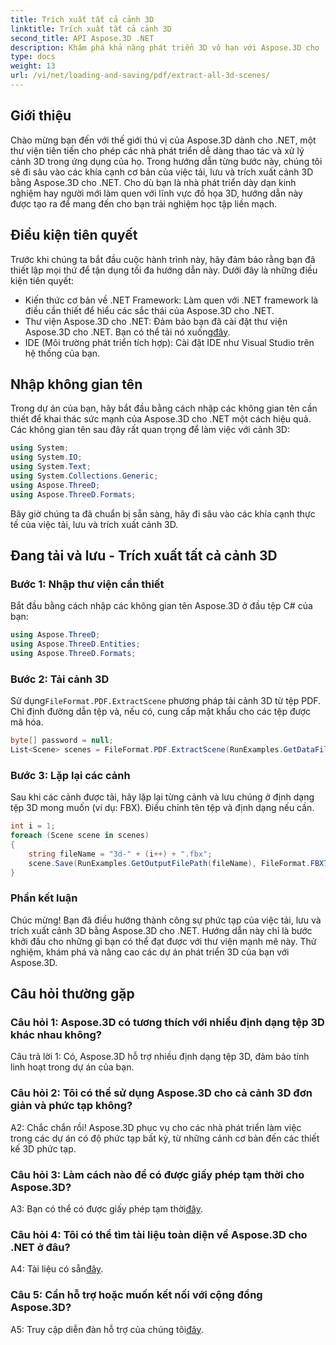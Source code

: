 ```yaml
---
title: Trích xuất tất cả cảnh 3D
linktitle: Trích xuất tất cả cảnh 3D
second_title: API Aspose.3D .NET
description: Khám phá khả năng phát triển 3D vô hạn với Aspose.3D cho .NET. Tải, lưu và trích xuất cảnh một cách dễ dàng.
type: docs
weight: 13
url: /vi/net/loading-and-saving/pdf/extract-all-3d-scenes/
---
```

## Giới thiệu

Chào mừng bạn đến với thế giới thú vị của Aspose.3D dành cho .NET, một thư viện tiên tiến cho phép các nhà phát triển dễ dàng thao tác và xử lý cảnh 3D trong ứng dụng của họ. Trong hướng dẫn từng bước này, chúng tôi sẽ đi sâu vào các khía cạnh cơ bản của việc tải, lưu và trích xuất cảnh 3D bằng Aspose.3D cho .NET. Cho dù bạn là nhà phát triển dày dạn kinh nghiệm hay người mới làm quen với lĩnh vực đồ họa 3D, hướng dẫn này được tạo ra để mang đến cho bạn trải nghiệm học tập liền mạch.

## Điều kiện tiên quyết

Trước khi chúng ta bắt đầu cuộc hành trình này, hãy đảm bảo rằng bạn đã thiết lập mọi thứ để tận dụng tối đa hướng dẫn này. Dưới đây là những điều kiện tiên quyết:

- Kiến thức cơ bản về .NET Framework: Làm quen với .NET framework là điều cần thiết để hiểu các sắc thái của Aspose.3D cho .NET.
-  Thư viện Aspose.3D cho .NET: Đảm bảo bạn đã cài đặt thư viện Aspose.3D cho .NET. Bạn có thể tải nó xuống[đây](https://releases.aspose.com/3d/net/).
- IDE (Môi trường phát triển tích hợp): Cài đặt IDE như Visual Studio trên hệ thống của bạn.

## Nhập không gian tên

Trong dự án của bạn, hãy bắt đầu bằng cách nhập các không gian tên cần thiết để khai thác sức mạnh của Aspose.3D cho .NET một cách hiệu quả. Các không gian tên sau đây rất quan trọng để làm việc với cảnh 3D:

```csharp
using System;
using System.IO;
using System.Text;
using System.Collections.Generic;
using Aspose.ThreeD;
using Aspose.ThreeD.Formats;
```

Bây giờ chúng ta đã chuẩn bị sẵn sàng, hãy đi sâu vào các khía cạnh thực tế của việc tải, lưu và trích xuất cảnh 3D.

## Đang tải và lưu - Trích xuất tất cả cảnh 3D

### Bước 1: Nhập thư viện cần thiết

Bắt đầu bằng cách nhập các không gian tên Aspose.3D ở đầu tệp C# của bạn:

```csharp
using Aspose.ThreeD;
using Aspose.ThreeD.Entities;
using Aspose.ThreeD.Formats;
```

### Bước 2: Tải cảnh 3D

 Sử dụng`FileFormat.PDF.ExtractScene` phương pháp tải cảnh 3D từ tệp PDF. Chỉ định đường dẫn tệp và, nếu có, cung cấp mật khẩu cho các tệp được mã hóa.

```csharp
byte[] password = null;
List<Scene> scenes = FileFormat.PDF.ExtractScene(RunExamples.GetDataFilePath("House_Design.pdf"), password);
```

### Bước 3: Lặp lại các cảnh

Sau khi các cảnh được tải, hãy lặp lại từng cảnh và lưu chúng ở định dạng tệp 3D mong muốn (ví dụ: FBX). Điều chỉnh tên tệp và định dạng nếu cần.

```csharp
int i = 1;
foreach (Scene scene in scenes)
{
    string fileName = "3d-" + (i++) + ".fbx";
    scene.Save(RunExamples.GetOutputFilePath(fileName), FileFormat.FBX7400ASCII);
}
```

### Phần kết luận

Chúc mừng! Bạn đã điều hướng thành công sự phức tạp của việc tải, lưu và trích xuất cảnh 3D bằng Aspose.3D cho .NET. Hướng dẫn này chỉ là bước khởi đầu cho những gì bạn có thể đạt được với thư viện mạnh mẽ này. Thử nghiệm, khám phá và nâng cao các dự án phát triển 3D của bạn với Aspose.3D.

## Câu hỏi thường gặp

### Câu hỏi 1: Aspose.3D có tương thích với nhiều định dạng tệp 3D khác nhau không?

Câu trả lời 1: Có, Aspose.3D hỗ trợ nhiều định dạng tệp 3D, đảm bảo tính linh hoạt trong dự án của bạn.

### Câu hỏi 2: Tôi có thể sử dụng Aspose.3D cho cả cảnh 3D đơn giản và phức tạp không?

A2: Chắc chắn rồi! Aspose.3D phục vụ cho các nhà phát triển làm việc trong các dự án có độ phức tạp bất kỳ, từ những cảnh cơ bản đến các thiết kế 3D phức tạp.

### Câu hỏi 3: Làm cách nào để có được giấy phép tạm thời cho Aspose.3D?

 A3: Bạn có thể có được giấy phép tạm thời[đây](https://purchase.aspose.com/temporary-license/).

### Câu hỏi 4: Tôi có thể tìm tài liệu toàn diện về Aspose.3D cho .NET ở đâu?

 A4: Tài liệu có sẵn[đây](https://reference.aspose.com/3d/net/).

### Câu 5: Cần hỗ trợ hoặc muốn kết nối với cộng đồng Aspose.3D?

 A5: Truy cập diễn đàn hỗ trợ của chúng tôi[đây](https://forum.aspose.com/c/3d/18).
